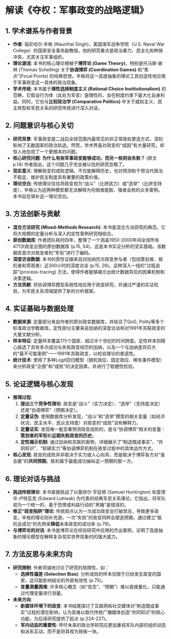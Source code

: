 # 解读《夺权：军事政变的战略逻辑》

## 1. 学术谱系与作者背景
- **作者**: 瑙尼哈尔·辛格 (Naunihal Singh)，美国海军战争学院（U.S. Naval War College）的国家安全事务副教授。他的研究重点是政治暴力、民主化和种族冲突，尤其关注军事组织。
- **理论源流**: 本书的核心理论根植于**博弈论 (Game Theory)**，特别是托马斯·谢林 (Thomas Schelling) 关于**协调博弈 (Coordination Games)** 和“焦点”(Focal Points) 的经典思想。辛格将这一高度抽象的理论工具创造性地应用于军事政变这一具体的政治现象。
- **学术传统**: 本书属于**理性选择制度主义 (Rational Choice Institutionalism)** 的范畴，它假设行为体（此处为军官）是理性的，会在制度约束下最大化自身利益。同时，它也与**比较政治学 (Comparative Politics)** 中关于威权主义、民主转型和军民关系的研究传统进行深入对话。

## 2. 问题意识与核心关切
- **研究背景**: 军事政变是二战后全球范围内最常见的非正常政权更迭方式，深刻影响了无数国家的政治轨迹。然而，学术界虽对政变的“成因”有大量研究，却惊人地忽视了一个更根本的问题。
- **核心研究问题**: **为什么有些军事政变能够成功，而另一些则会失败？** (原文p.14) 作者指出，这个问题几乎完全被以往的研究忽略了。
- **现实意义**: 理解政变的成败逻辑，不仅能解释历史，也对预测和干预当代政治不稳定、维护民主制度具有重要的政策价值。
- **理论空白**: 传统理论往往将政变视为“战斗”（比拼武力）或“选举”（比拼支持度），辛格认为这两种模型都无法解释为何弱者能胜、强者会败的众多案例。本书旨在填补这一理论空白。

## 3. 方法创新与贡献
- **混合方法研究 (Mixed-Methods Research)**: 本书是混合方法研究的典范。它将大规模的定量分析与深入的定性案例研究相结合。
- **原创数据库**: 作者团队耗时四年，整理了一个涵盖1950-2000年间全球所有471次政变企图的原创数据库 (p.15, 54)，这是本书实证分析的坚实基础。该数据库首次对政变者的“军衔”进行了编码。
- **深度访谈数据**: 本书的质性证据来自对加纳历次政变参与者（包括策划者、抵抗者和旁观者）近300小时的深度访谈 (p.15, 26)。这种深入一线的“过程追踪”(process-tracing) 方法，使得作者能够揭示出统计数据背后的因果机制和决策逻辑。
- **方法贡献**: 将协调博弈模型系统性地应用于政变研究，并通过严谨的实证检验，为军民关系领域提供了新的分析框架。

## 4. 实证基础与数据处理
- **数据来源**: 定量部分来自作者的原创政变数据库，并结合了QoG, Polity等多个标准政治学数据库。定性部分主要来自加纳的深度访谈和对1991年苏联政变的大量文献分析。
- **样本特征**: 定量样本覆盖175个国家、超过半个世纪的时间跨度。定性样本则精心挑选了具有多次成功与失败政变经历的加纳，以及一个与加纳差异巨大的“最不可能案例”——1991年苏联政变，以检验理论的普适性。
- **统计技术**: 使用了多种Logit回归模型（随机效应、固定效应、稀有事件模型）来分析政变“企图”和“成败”的决定因素，并进行了稳健性检验。

## 5. 论证逻辑与核心发现
- **推理过程**:
  1.  **提出三个竞争性理论**: 政变是“战斗”（实力决定）、“选举”（支持度决定）还是“协调博弈”（预期决定）。
  2.  **定量证伪**: 使用数据库分析发现，“战斗”和“选举”模型的相关变量（如经济状况、民主水平、民众支持度）对政变的“成败”没有解释力。
  3.  **定量证实**: 发现唯一能显著预测政变成败的，是与“协调博弈”相关的变量：**策划者的军衔**和**近期失败政变的历史**。
  4.  **定性揭示机制**: 通过加纳和苏联的案例，详细展示了“制造既成事实”、“共同知识”、“软硬实力”等协调博弈机制在政变过程中的具体运作方式。
- **核心发现**: 政变的成败并非取决于实力或人心向背，而是取决于博弈各方对“谁会赢”的**共同预期**。胜利属于最能成功操纵这一预期的那一方。

## 6. 理论对话与挑战
- **挑战传统理论**: 本书直接挑战了以塞缪尔·亨廷顿 (Samuel Huntington) 和爱德华·卢特瓦克 (Edward Luttwak) 为代表的经典军民关系理论。它指出，将军队视为一个统一的、基于怨恨或利益行动的“黑箱”是错误的。
- **修正“政变陷阱”理论**: 传统观点认为一次成功政变会打破禁忌，导致更多政变。辛格的理论则补充道，一次“失败”的政变同样会塑造预期，通过建立“抵抗会成功”的先例来**降低**未来政变的成功率 (p.79)。
- **与博弈论的对话**: 本书是博弈论在经验研究中应用的杰出案例，证明了高度抽象的理论模型在解释复杂现实世界现象时的强大威力。

## 7. 方法反思与未来方向
- **研究限制**: 作者坦诚地讨论了研究的局限性，如：
  - **选择性偏差 (Selection Bias)**: 分析成败的样本仅限于已经发生政变的国家，这可能影响结论的外部有效性 (p.75)。
  - **变量测量困难**: 许多核心概念（如“信念”、“预期”）难以直接量化，只能通过代理变量进行测量。
- **未来方向**:
  - **新媒体环境下的政变**: 本书结尾探讨了互联网和社交媒体对“制造既成事实”过程的潜在影响，认为其难以取代传统广播媒体创造“共同知识”的核心功能，为后续研究提供了起点 (p.224-227)。
  - **军内动态的重要性**: 呼吁未来的政治学研究应更加重视军队内部的组织动态和派系互动，而不是将其视为铁板一块。
